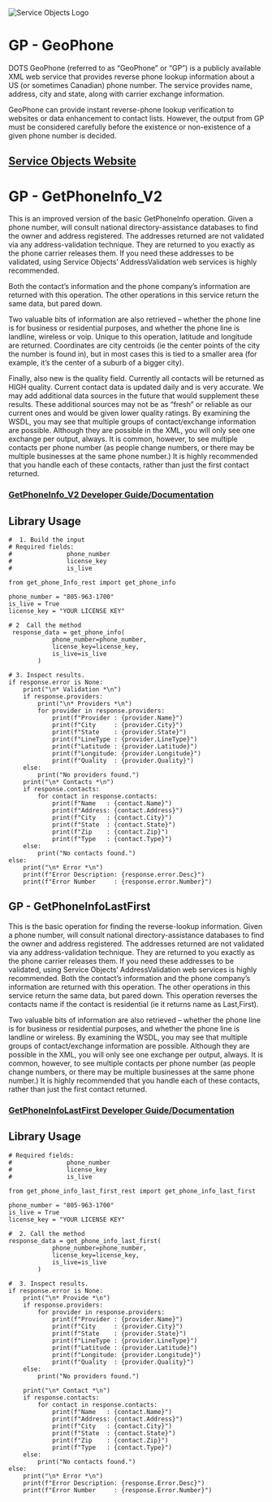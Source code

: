 ﻿![Service Objects Logo](https://www.serviceobjects.com/wp-content/uploads/2021/05/SO-Logo-with-TM.gif "Service Objects Logo")

# GP - GeoPhone

DOTS GeoPhone (referred to as “GeoPhone” or “GP”) is a publicly available XML web service that provides reverse phone lookup information about a US (or sometimes Canadian) phone number. The service provides name, address, city and state, along with carrier exchange information.

GeoPhone can provide instant reverse-phone lookup verification to websites or data enhancement to contact lists. However, the output from GP must be considered carefully before the existence or non-existence of a given phone number is decided.

## [Service Objects Website](https://serviceobjects.com)

# GP - GetPhoneInfo_V2

This is an improved version of the basic GetPhoneInfo operation. Given a phone number, will consult national directory-assistance databases to find the owner and address registered. The addresses returned are not validated via any address-validation technique. They are returned to you exactly as the phone carrier releases them. If you need these addresses to be validated, using Service Objects’ AddressValidation web services is highly recommended. 

Both the contact’s information and the phone company’s information are returned with this operation. The other operations in this service return the same data, but pared down.

Two valuable bits of information are also retrieved – whether the phone line is for business or residential purposes, and whether the phone line is landline, wireless or voip. Unique to this operation, latitude and longitude are returned. Coordinates are city centroids (ie the center points of the city the number is found in), but in most cases this is tied to a smaller area (for example, it’s the center of a suburb of a bigger city).

Finally, also new is the quality field. Currently all contacts will be returned as HIGH quality. Current contact data is updated daily and is very accurate. We may add additional data sources in the future that would supplement these results. These additional sources may not be as “fresh” or reliable as our current ones and would be given lower quality ratings. By examining the WSDL, you may see that multiple groups of contact/exchange information are possible. Although they are possible in the XML, you will only see one exchange per output, always. It is common, however, to see multiple contacts per phone number (as people change numbers, or there may be multiple businesses at the same phone number.) It is highly recommended that you handle each of these contacts, rather than just the first contact returned.

### [GetPhoneInfo_V2 Developer Guide/Documentation](https://www.serviceobjects.com/docs/dots-geophone/gp-operations/gp-getphoneinfo_v2-recommended/)

## Library Usage

```
#  1. Build the input
# Required fields:
#               phone_number
#               license_key
#               is_live

from get_phone_Info_rest import get_phone_info

phone_number = "805-963-1700"
is_live = True
license_key = "YOUR LICENSE KEY"

# 2  Call the method
 response_data = get_phone_info(
            phone_number=phone_number,
            license_key=license_key,
            is_live=is_live
        )

# 3. Inspect results.
if response.error is None:
    print("\n* Validation *\n")
    if response.providers:
        print("\n* Providers *\n")
        for provider in response.providers:
            print(f"Provider : {provider.Name}")
            print(f"City     : {provider.City}")
            print(f"State    : {provider.State}")
            print(f"LineType : {provider.LineType}")
            print(f"Latitude : {provider.Latitude}")
            print(f"Longitude: {provider.Longitude}")
            print(f"Quality  : {provider.Quality}")
    else:
        print("No providers found.")
    print("\n* Contacts *\n")
    if response.contacts:
        for contact in response.contacts:
            print(f"Name   : {contact.Name}")
            print(f"Address: {contact.Address}")
            print(f"City   : {contact.City}")
            print(f"State  : {contact.State}")
            print(f"Zip    : {contact.Zip}")
            print(f"Type   : {contact.Type}")
    else:
        print("No contacts found.")
else:
    print("\n* Error *\n") 
    print(f"Error Description: {response.error.Desc}")
    print(f"Error Number     : {response.error.Number}")
```

## GP - GetPhoneInfoLastFirst

This is the basic operation for finding the reverse-lookup information. Given a phone number, will consult national directory-assistance databases to find the owner and address registered. The addresses returned are not validated via any address-validation technique. They are returned to you exactly as the phone carrier releases them. If you need these addresses to be validated, using Service Objects’ AddressValidation web services is highly recommended. 
Both the contact’s information and the phone company’s information are returned with this operation. The other operations in this service return the same data, but pared down. This operation reverses the contacts name if the contact is residential (ie it returns name as Last,First).

Two valuable bits of information are also retrieved – whether the phone line is for business or residential purposes, and whether the phone line is landline or wireless. By examining the WSDL, you may see that multiple groups of contact/exchange information are possible. Although they are possible in the XML, you will only see one exchange per output, always. It is common, however, to see multiple contacts per phone number (as people change numbers, or there may be multiple businesses at the same phone number.) It is highly recommended that you handle each of these contacts, rather than just the first contact returned.

### [GetPhoneInfoLastFirst Developer Guide/Documentation](https://www.serviceobjects.com/docs/dots-geophone/gp-operations/gp-getphoneinfolastfirst/)

## Library Usage

```
# Required fields:
#               phone_number
#               license_key
#               is_live

from get_phone_info_last_first_rest import get_phone_info_last_first

phone_number = "805-963-1700"
is_live = True
license_key = "YOUR LICENSE KEY"

#  2. Call the method
response_data = get_phone_info_last_first(
            phone_number=phone_number,
            license_key=license_key,
            is_live=is_live
        )
      
#  3. Inspect results. 
if response.error is None:
    print("\n* Provide *\n")
    if response.providers:
        for provider in response.providers:
            print(f"Provider : {provider.Name}")
            print(f"City     : {provider.City}")
            print(f"State    : {provider.State}")
            print(f"LineType : {provider.LineType}")
            print(f"Latitude : {provider.Latitude}")
            print(f"Longitude: {provider.Longitude}")
            print(f"Quality  : {provider.Quality}")
    else:
        print("No providers found.")

    print("\n* Contact *\n")
    if response.contacts:
        for contact in response.contacts:
            print(f"Name   : {contact.Name}")
            print(f"Address: {contact.Address}")
            print(f"City   : {contact.City}")
            print(f"State  : {contact.State}")
            print(f"Zip    : {contact.Zip}")
            print(f"Type   : {contact.Type}")
    else:
        print("No contacts found.")
else:
    print("\n* Error *\n")
    print(f"Error Description: {response.Error.Desc}")
    print(f"Error Number     : {response.Error.Number}")
```